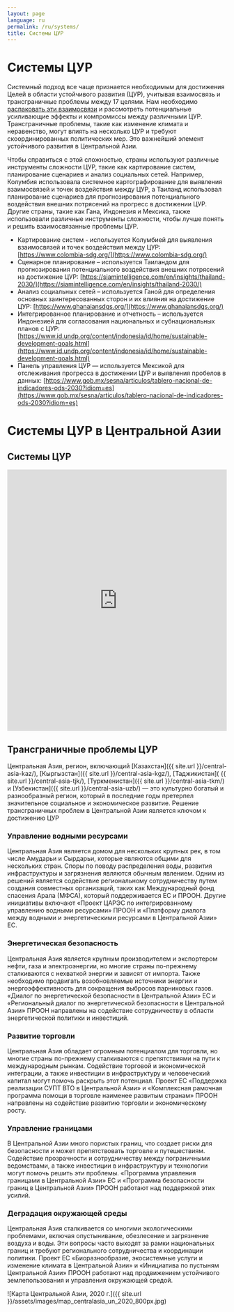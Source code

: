 ```yaml
---
layout: page
language: ru
permalink: /ru/systems/
title: Системы ЦУР
---
```


# Системы ЦУР
Системный подход все чаще признается необходимым для достижения Целей в области устойчивого развития (ЦУР), учитывая взаимосвязь и трансграничные проблемы между 17 целями. Нам необходимо [распаковать эти взаимосвязи](https://www.undp.org/eurasia/blog/keep-it-simple-complexity-and-sdgs) и рассмотреть потенциальные усиливающие эффекты и компромиссы между различными ЦУР. Трансграничные проблемы, такие как изменение климата и неравенство, могут влиять на несколько ЦУР и требуют скоординированных политических мер. Это важнейший элемент устойчивого развития в Центральной Азии.

Чтобы справиться с этой сложностью, страны используют различные инструменты сложности ЦУР, такие как картирование систем, планирование сценариев и анализ социальных сетей. Например, Колумбия использовала системное картографирование для выявления взаимосвязей и точек воздействия между ЦУР, а Таиланд использовал планирование сценариев для прогнозирования потенциального воздействия внешних потрясений на прогресс в достижении ЦУР. Другие страны, такие как Гана, Индонезия и Мексика, также использовали различные инструменты сложности, чтобы лучше понять и решить взаимосвязанные проблемы ЦУР.

- Картирование систем - используется Колумбией для выявления взаимосвязей и точек воздействия между ЦУР: [https://www.colombia-sdg.org/](https://www.colombia-sdg.org/)
- Сценарное планирование – используется Таиландом для прогнозирования потенциального воздействия внешних потрясений на достижение ЦУР: [https://siamintelligence.com/en/insights/thailand-2030/](https://siamintelligence.com/en/insights/thailand-2030/)
- Анализ социальных сетей – используется Ганой для определения основных заинтересованных сторон и их влияния на достижение ЦУР: [https://www.ghanaiansdgs.org/](https://www.ghanaiansdgs.org/)
- Интегрированное планирование и отчетность – используется Индонезией для согласования национальных и субнациональных планов с ЦУР: [https://www.id.undp.org/content/indonesia/id/home/sustainable-development-goals.html](https://www.id.undp.org/content/indonesia/id/home/sustainable-development-goals.html)
- Панель управления ЦУР — используется Мексикой для отслеживания прогресса в достижении ЦУР и выявления пробелов в данных: [https://www.gob.mx/sesna/articulos/tablero-nacional-de-indicadores-ods-2030?idiom=es](https://www.gob.mx/sesna/articulos/tablero-nacional-de-indicadores-ods-2030?idiom=es)


# Системы ЦУР в Центральной Азии
## Системы ЦУР

<iframe src="https://embed.kumu.io/74a9c1005c1770d154ef51dccc809599" width="100%" height="600" frameborder="0"></iframe>

## Трансграничные проблемы ЦУР

Центральная Азия, регион, включающий [Казахстан]({{ site.url }}/central-asia-kaz/), [Кыргызстан]({{ site.url }}/central-asia-kgz/), [Таджикистан]( {{ site.url }}/central-asia-tjk/), [Туркменистан]({{ site.url }}/central-asia-tkm/) и [Узбекистан]({{ site.url }}/central-asia-uzb/) — это культурно богатый и разнообразный регион, который в последние годы претерпел значительное социальное и экономическое развитие. Решение трансграничных проблем в Центральной Азии является ключом к достижению ЦУР

### Управление водными ресурсами
Центральная Азия является домом для нескольких крупных рек, в том числе Амударьи и Сырдарьи, которые являются общими для нескольких стран. Споры по поводу распределения воды, развития инфраструктуры и загрязнения являются обычным явлением. Одним из решений является содействие региональному сотрудничеству путем создания совместных организаций, таких как Международный фонд спасения Арала (МФСА), который поддерживается ЕС и ПРООН. Другие инициативы включают «Проект ЦАРЭС по интегрированному управлению водными ресурсами» ПРООН и «Платформу диалога между водными и энергетическими ресурсами в Центральной Азии» ЕС.


### Энергетическая безопасность
Центральная Азия является крупным производителем и экспортером нефти, газа и электроэнергии, но многие страны по-прежнему сталкиваются с нехваткой энергии и зависят от импорта. Также необходимо продвигать возобновляемые источники энергии и энергоэффективность для сокращения выбросов парниковых газов. «Диалог по энергетической безопасности в Центральной Азии» ЕС и «Региональный диалог по энергетической безопасности в Центральной Азии» ПРООН направлены на содействие сотрудничеству в области энергетической политики и инвестиций.

### Развитие торговли
Центральная Азия обладает огромным потенциалом для торговли, но многие страны по-прежнему сталкиваются с препятствиями на пути к международным рынкам. Содействие торговой и экономической интеграции, а также инвестиции в инфраструктуру и человеческий капитал могут помочь раскрыть этот потенциал. Проект ЕС «Поддержка реализации СУПТ ВТО в Центральной Азии» и «Комплексная рамочная программа помощи в торговле наименее развитым странам» ПРООН направлены на содействие развитию торговли и экономическому росту.

### Управление границами
В Центральной Азии много пористых границ, что создает риски для безопасности и может препятствовать торговле и путешествиям. Содействие прозрачности и сотрудничеству между пограничными ведомствами, а также инвестиции в инфраструктуру и технологии могут помочь решить эти проблемы. «Программа управления границами в Центральной Азии» ЕС и «Программа безопасности границ в Центральной Азии» ПРООН работают над поддержкой этих усилий.

### Деградация окружающей среды
Центральная Азия сталкивается со многими экологическими проблемами, включая опустынивание, обезлесение и загрязнение воздуха и воды. Эти вопросы часто выходят за рамки национальных границ и требуют регионального сотрудничества и координации политики. Проект ЕС «Биоразнообразие, экосистемные услуги и изменение климата в Центральной Азии» и «Инициатива по пустыням Центральной Азии» ПРООН работают над продвижением устойчивого землепользования и управления окружающей средой.


![Карта Центральной Азии, 2020 г.]({{ site.url }}/assets/images/map_centralasia_un_2020_800px.jpg)

